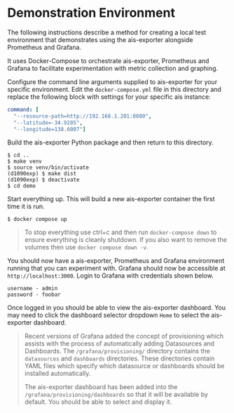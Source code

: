 
# Demonstration Environment

The following instructions describe a method for creating a local test
environment that demonstrates using the ais-exporter alongside Prometheus
and Grafana.

It uses Docker-Compose to orchestrate ais-exporter, Prometheus and
Grafana to facilitate experimentation with metric collection and graphing.

Configure the command line arguments supplied to ais-exporter for your
specific environment. Edit the ``docker-compose.yml`` file in this directory
and replace the following block with settings for your specific ais
instance:

``` yaml
command: [
  "--resource-path=http://192.168.1.201:8080",
  "--latitude=-34.9285",
  "--longitude=138.6007"]
```

Build the ais-exporter Python package and then return to this directory.
```
$ cd ..
$ make venv
$ source venv/bin/activate
(d1090exp) $ make dist
(d1090exp) $ deactivate
$ cd demo
```

Start everything up. This will build a new ais-exporter container the
first time it is run.

```
$ docker compose up
```

  > To stop everything use ctrl+c and then run ``docker-compose down`` to
  > ensure everything is cleanly shutdown. If you also want to remove the
  > volumes then use ``docker compose down -v``.

You should now have a ais-exporter, Prometheus and Grafana environment
running that you can experiment with. Grafana should now be accessible at
``http://localhost:3000``. Login to Grafana with credentials shown below.

``` console
username - admin
password - foobar
```

Once logged in you should be able to view the ais-exporter dashboard. You
may need to click the dashboard selector dropdown ``Home`` to select the
ais-exporter dashboard.

  > Recent versions of Grafana added the concept of provisioning which assists
  > with the process of automatically adding Datasources and Dashboards. The
  > ``/grafana/provisioning/`` directory contains the ``datasources`` and
  > ``dashboards`` directories. These directories contain YAML files which
  > specify which datasource or dashboards should be installed automatically.
  >
  > The ais-exporter dashboard has been added into the
  > ``/grafana/provisioning/dashboards`` so that it will be available by
  > default. You should be able to select and display it.

